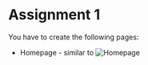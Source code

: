 # Assignment 1

You have to create the following pages:

* Homepage - similar to ![Homepage](images/yaktocat.png)
